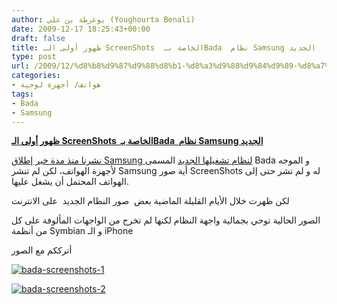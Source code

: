 ```yaml
---
author: يوغرطة بن علي (Youghourta Benali)
date: 2009-12-17 18:25:43+00:00
draft: false
title: ظهور أولى الـ ScreenShots  الخاصة بـBada  نظام Samsung الجديد
type: post
url: /2009/12/%d8%b8%d9%87%d9%88%d8%b1-%d8%a3%d9%88%d9%84%d9%89-%d8%a7%d9%84%d9%80-screenshots-%d8%a7%d9%84%d8%ae%d8%a7%d8%b5%d8%a9-%d8%a8%d9%80bada-%d9%86%d8%b8%d8%a7%d9%85-samsung-%d8%a7%d9%84%d8%ac%d8%af%d9%8a/
categories:
- هواتف/ أجهزة لوحية
tags:
- Bada
- Samsung
---
```


[**ظهور أولى الـ ScreenShots  الخاصة بـBada  نظام Samsung الجديد**](http://www.it-scoop.com/2009/12/%d8%b8%d9%87%d9%88%d8%b1-%d8%a3%d9%88%d9%84%d9%89-%d8%a7%d9%84%d9%80-screenshots-%d8%a7%d9%84%d8%ae%d8%a7%d8%b5%d8%a9-%d8%a8%d9%80bada-%d9%86%d8%b8%d8%a7%d9%85-samsung-%d8%a7%d9%84%d8%ac%d8%af%d9%8a/)



[نشرنا منذ مدة خبر إطلاق Samsung لنظام تشغيلها الجديد](../../../../../2009/11/samsung-%d8%aa%d8%b9%d9%84%d9%86-%d8%b9%d9%86-bada-%d9%86%d8%b8%d8%a7%d9%85-%d8%aa%d8%b4%d8%ba%d9%8a%d9%84-%d8%ac%d8%af%d9%8a%d8%af-%d9%84%d9%84%d9%87%d9%88%d8%a7%d8%aa%d9%81/) المسمى Bada و الموجه لأجهزة الهواتف، لكن لم تنشر Samsung أية صور ScreenShots له و لم تشر حتى إلى الهواتف المحتمل أن يشغل عليها.

لكن ظهرت خلال الأيام القليلة الماضية بعض  صور النظام الجديد  على الانترنت

الصور الحالية توحي بجمالية واجهة النظام لكنها لم تخرج من الواجهات المألوفة على كل من أنظمة Symbian و الـ iPhone

أترككم مع الصور

[![bada-screenshots-1](http://www.it-scoop.com/wp-content/uploads/2009/12/bada-screenshots-1.jpg)
](http://www.it-scoop.com/2009/12/%d8%b8%d9%87%d9%88%d8%b1-%d8%a3%d9%88%d9%84%d9%89-%d8%a7%d9%84%d9%80-screenshots-%d8%a7%d9%84%d8%ae%d8%a7%d8%b5%d8%a9-%d8%a8%d9%80bada-%d9%86%d8%b8%d8%a7%d9%85-samsung-%d8%a7%d9%84%d8%ac%d8%af%d9%8a/)

[![bada-screenshots-2](http://www.it-scoop.com/wp-content/uploads/2009/12/bada-screenshots-2.jpg)
](http://www.it-scoop.com/2009/12/%d8%b8%d9%87%d9%88%d8%b1-%d8%a3%d9%88%d9%84%d9%89-%d8%a7%d9%84%d9%80-screenshots-%d8%a7%d9%84%d8%ae%d8%a7%d8%b5%d8%a9-%d8%a8%d9%80bada-%d9%86%d8%b8%d8%a7%d9%85-samsung-%d8%a7%d9%84%d8%ac%d8%af%d9%8a/)
